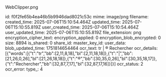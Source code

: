 WebClipper.png

id: f0f2fe65b4ea46b5b9946dad8021c53c
mime: image/png
filename: 
created_time: 2025-07-06T15:10:54.464Z
updated_time: 2025-07-06T15:10:55.819Z
user_created_time: 2025-07-06T15:10:54.464Z
user_updated_time: 2025-07-06T15:10:55.819Z
file_extension: png
encryption_cipher_text: 
encryption_applied: 0
encryption_blob_encrypted: 0
size: 8894
is_shared: 0
share_id: 
master_key_id: 
user_data: 
blob_updated_time: 1751814654464
ocr_text: tr | ® Rechercher
ocr_details: [{"words":[{"t":"tr","bb":[2,11,8,18],"bl":[2,11,18,18]},{"t":"|","bb":[21,26,0,26],"bl":[21,26,18,18]},{"t":"®","bb":[30,35,0,26],"bl":[30,35,18,17]},{"t":"Rechercher","bb":[32,87,7,17],"bl":[32,87,17,16]}]}]
ocr_status: 2
ocr_error: 
type_: 4
